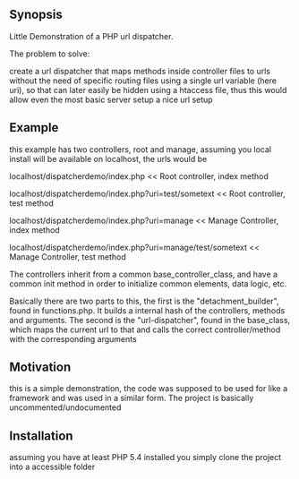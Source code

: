 ## Synopsis

Little Demonstration of a PHP url dispatcher.

The problem to solve:

create a url dispatcher that maps methods inside
controller files to urls without the need of specific routing files
using a single url variable (here uri), so  that can later easily be
hidden using a htaccess file, thus this would allow even
the most basic server setup a nice url setup

## Example

this example has two controllers, root and manage,
assuming you local install will be available on localhost, the urls would be

localhost/dispatcherdemo/index.php
<< Root controller, index method

localhost/dispatcherdemo/index.php?uri=test/sometext
<< Root controller, test method

localhost/dispatcherdemo/index.php?uri=manage
<< Manage Controller, index method

localhost/dispatcherdemo/index.php?uri=manage/test/sometext
<< Manage Controller, test method


The controllers inherit from a common base_controller_class, and have a common init method
in order to initialize common elements, data logic, etc.

Basically there are two parts to this, the first is the "detachment_builder",
found in functions.php. It builds a internal hash of the controllers, methods and arguments.
The second is the "url-dispatcher", found in the base_class, which maps the current url to that
and calls the correct controller/method with the corresponding arguments

## Motivation

this is a simple demonstration, the code was supposed to be used
for like a framework and was used in a similar form.
The project is basically uncommented/undocumented

## Installation

assuming you have at least PHP 5.4 installed you simply clone the
project into a accessible folder 
